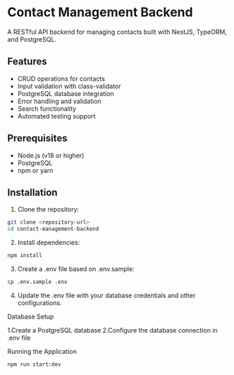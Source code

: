 # Contact Management Backend

A RESTful API backend for managing contacts built with NestJS, TypeORM, and PostgreSQL.

## Features

- CRUD operations for contacts
- Input validation with class-validator
- PostgreSQL database integration
- Error handling and validation
- Search functionality
- Automated testing support

## Prerequisites

- Node.js (v18 or higher)
- PostgreSQL
- npm or yarn

## Installation

1. Clone the repository:
```bash
git clone <repository-url>
cd contact-management-backend
```

2. Install dependencies:
```bash
npm install
```

3. Create a .env file based on .env.sample:
```bash
cp .env.sample .env
```

4. Update the .env file with your database credentials and other configurations.

Database Setup

1.Create a PostgreSQL database
2.Configure the database connection in .env file


Running the Application
```bash
npm run start:dev
```